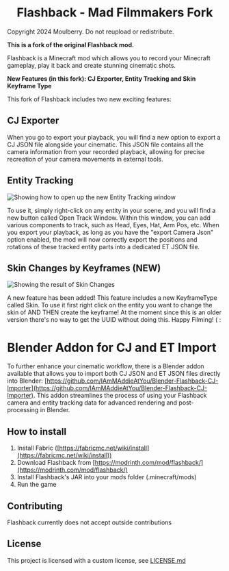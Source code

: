 <h1 align="center">Flashback - Mad Filmmakers Fork</h1>

Copyright 2024 Moulberry. Do not reupload or redistribute.

**This is a fork of the original Flashback mod.**

Flashback is a Minecraft mod which allows you to record your Minecraft gameplay, play it back and create stunning cinematic shots.

**New Features (in this fork): CJ Exporter, Entity Tracking and Skin Keyframe Type**

This fork of Flashback includes two new exciting features:

## CJ Exporter

When you go to export your playback, you will find a new option to export a CJ JSON file alongside your cinematic. This JSON file contains all the camera information from your recorded playback, allowing for precise recreation of your camera movements in external tools.

## Entity Tracking
![Showing how to open up the new Entity Tracking window](https://media4.giphy.com/media/v1.Y2lkPTc5MGI3NjExazFkODdrbmtvZG9wMHBscjBkamJ3dWNvN3lsYTN5d21kZnEwY2l6MCZlcD12MV9pbnRlcm5hbF9naWZfYnlfaWQmY3Q9Zw/MXM9mN11EoFdd9C2bJ/giphy.gif)

To use it, simply right-click on any entity in your scene, and you will find a new button called Open Track Window. Within this window, you can add various components to track, such as Head, Eyes, Hat, Arm Pos, etc. When you export your playback, as long as you have the "export Camera Json" option enabled, the mod will now correctly export the positions and rotations of these tracked entity parts into a dedicated ET JSON file.

## Skin Changes by Keyframes (NEW)
![Showing the result of Skin Changes](https://media4.giphy.com/media/v1.Y2lkPTc5MGI3NjExd29paW5hZTYwcnhuZG04MHFvNjFua2E4N3BycjFqZ3RmZGZleWhtbSZlcD12MV9pbnRlcm5hbF9naWZfYnlfaWQmY3Q9Zw/ewydIoN2Hq5TksC8lh/giphy.gif)

A new feature has been added! This feature includes a new KeyframeType called Skin. To use it first right click on the entity you want to change the skin of AND THEN create the keyframe! At the moment since this is an older version there's no way to get the UUID without doing this. Happy Filming! ( :

# Blender Addon for CJ and ET Import
To further enhance your cinematic workflow, there is a Blender addon available that allows you to import both CJ JSON and ET JSON files directly into Blender:  [https://github.com/IAmMAddieAtYou/Blender-Flashback-CJ-Importer](https://github.com/IAmMAddieAtYou/Blender-Flashback-CJ-Importer). This addon streamlines the process of using your Flashback camera and entity tracking data for advanced rendering and post-processing in Blender.

## How to install
1. Install Fabric ([https://fabricmc.net/wiki/install](https://fabricmc.net/wiki/install))
2. Download Flashback from [https://modrinth.com/mod/flashback/](https://modrinth.com/mod/flashback/)
3. Install Flashback's JAR into your mods folder (.minecraft/mods)
4. Run the game

## Contributing

Flashback currently does not accept outside contributions

## License

This project is licensed with a custom license, see [LICENSE.md](https://github.com/Moulberry/Flashback/blob/master/LICENSE.md)

